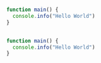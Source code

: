 
```typescript
```

```typescript
function main() {
  console.info("Hello World")
}
```

```typescript
```

```typescript
function main() {
  console.info("Hello World")
}
```

```typescript
```
